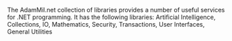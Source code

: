 The AdamMil.net collection of libraries provides a number of useful services for .NET programming. It has the following libraries: Artificial Intelligence, Collections, IO, Mathematics, Security, Transactions, User Interfaces, General Utilities